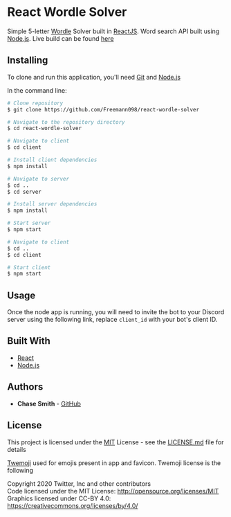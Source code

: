 # React Wordle Solver

Simple 5-letter [Wordle](https://www.powerlanguage.co.uk/wordle/) Solver built in [ReactJS](https://reactjs.org/). Word search API built using [Node.js](https://nodejs.org/en/download/). Live build can be found [here](https://reactwordlesolver.netlify.app/)

## Installing

To clone and run this application, you'll need [Git](https://git-scm.com) and [Node.js](https://nodejs.org/en/download/) 

In the command line:

```bash
# Clone repository
$ git clone https://github.com/Freemann098/react-wordle-solver

# Navigate to the repository directory
$ cd react-wordle-solver

# Navigate to client
$ cd client

# Install client dependencies
$ npm install

# Navigate to server
$ cd ..
$ cd server

# Install server dependencies
$ npm install

# Start server
$ npm start

# Navigate to client
$ cd ..
$ cd client

# Start client
$ npm start
```

## Usage

Once the node app is running, you will need to invite the bot to your Discord server using the following link, replace `client_id` with your bot's client ID.

## Built With

  - [React](https://reactjs.org/)
  - [Node.js](https://nodejs.org/en/)

## Authors

  - **Chase Smith** -
    [GitHub](https://github.com/chasersmith)

## License

This project is licensed under the [MIT](https://mit-license.org/) License - see the [LICENSE.md](LICENSE.md) file for
details

[Twemoji](https://twemoji.twitter.com/) used for emojis present in app and favicon. Twemoji license is the following<br>

Copyright 2020 Twitter, Inc and other contributors<br>
Code licensed under the MIT License: http://opensource.org/licenses/MIT<br>
Graphics licensed under CC-BY 4.0: https://creativecommons.org/licenses/by/4.0/
